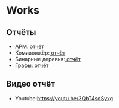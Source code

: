 # Works
## Отчёты
 - АРМ:[ отчёт](https://github.com/drgon-dev/Works/blob/main/ARM(R)/%D0%90%D0%A0%D0%9C%20%D0%BA%D0%B0%D1%81%D1%81%D0%B8%D1%80%D0%B0.docx)
 - Комивояжёр:[ отчёт](https://github.com/drgon-dev/Works/blob/main/comivoyajer/%D0%9A%D0%BE%D0%BC%D0%BC%D0%B8%D0%B2%D0%BE%D1%8F%D0%B6%D1%91%D1%80.docx)
 - Бинарные деревья:[ отчёт](https://github.com/drgondev/Laboratorki/blob/main/%D0%94%D0%B5%D1%80%D0%B5%D0%B2%D1%8C%D1%8F/%D0%94%D0%B5%D1%80%D0%B5%D0%B2%D1%8C%D1%8F.docx)
 - Графы:[ отчёт](https://github.com/drgon-dev/Laboratorki/blob/main/%D0%93%D1%80%D0%B0%D1%84%D1%8B/%D0%93%D1%80%D0%B0%D1%84%D1%8B.docx)
## Видео отчёт
 - Youtube:https://youtu.be/3QbT4sdSyxg
